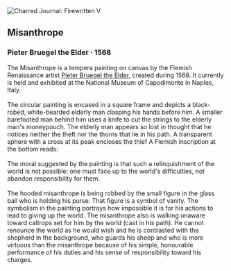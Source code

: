 <div class="artwork-of-the-day">
  <div class="container">
    <div class="img-wrapper">
      <img
        src="https://uploads3.wikiart.org/images/pieter-bruegel-the-elder/misanthrope-1568.jpg!Large.jpg"
        alt="Charred Journal: Firewritten V" />
    </div>
    <div class="artwork-detail">
      <div class="artwork-origin"> 
        <h2 class="artwork-name">Misanthrope</h2>
        <h3 class="artist">
          Pieter Bruegel the Elder
                    ·  1568
        </h3>
      </div>
      <p class="description">
        <span class="artwork-description-text ng-binding" ng-bind-html="viewModel.ArtworkOfTheDay.Description | unsafe">The Misanthrope is a tempera painting on canvas by the Flemish Renaissance artist <a target="_blank" href="/en/pieter-bruegel-the-elder">Pieter Bruegel the Elder</a>, created during 1568. It currently is held and exhibited at the National Museum of Capodimonte in Naples, Italy.
<br>
<br>The circular painting is encased in a square frame and depicts a black-robed, white-bearded elderly man clasping his hands before him. A smaller barefooted man behind him uses a knife to cut the strings to the elderly man's moneypouch. The elderly man appears so lost in thought that he notices neither the theft nor the thorns that lie in his path. A transparent sphere with a cross at its peak encloses the thief A Flemish inscription at the bottom reads:
<br>
<br>The moral suggested by the painting is that such a relinquishment of the world is not possible: one must face up to the world's difficulties, not abandon responsibility for them.
<br>
<br>The hooded misanthrope is being robbed by the small figure in the glass ball who is holding his purse. That figure is a symbol of vanity. The symbolism in the painting portrays how impossible it is for his actions to lead to giving up the world. The misanthrope also is walking unaware toward caltrops set for him by the world (cast in his path). He cannot renounce the world as he would wish and he is contrasted with the shepherd in the background, who guards his sheep and who is more virtuous than the misanthrope because of his simple, honourable performance of his duties and his sense of responsibility toward his charges.</span>
                        <div class="text-shadow-container" ng-show="showShadow" style=""></div>
      </p>
    </div>
  </div>

</div>
